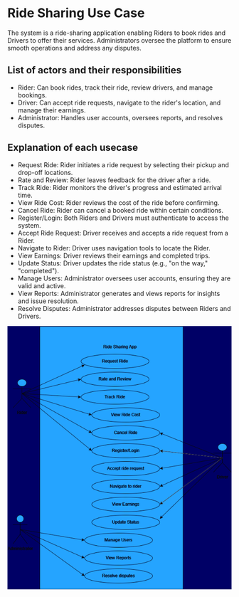 # Ride Sharing Use Case
The system is a ride-sharing application enabling Riders to book rides and Drivers to offer their services. Administrators oversee the platform to ensure smooth operations and address any disputes.

## List of actors and their responsibilities
* Rider: Can book rides, track their ride, review drivers, and manage bookings.
* Driver: Can accept ride requests, navigate to the rider's location, and manage their earnings.
* Administrator: Handles user accounts, oversees reports, and resolves disputes.

## Explanation of each usecase
* Request Ride: Rider initiates a ride request by selecting their pickup and drop-off locations.
* Rate and Review: Rider leaves feedback for the driver after a ride.
* Track Ride: Rider monitors the driver's progress and estimated arrival time.
* View Ride Cost: Rider reviews the cost of the ride before confirming.
* Cancel Ride: Rider can cancel a booked ride within certain conditions.
* Register/Login: Both Riders and Drivers must authenticate to access the system.
* Accept Ride Request: Driver receives and accepts a ride request from a Rider.
* Navigate to Rider: Driver uses navigation tools to locate the Rider.
* View Earnings: Driver reviews their earnings and completed trips.
* Update Status: Driver updates the ride status (e.g., "on the way," "completed").
* Manage Users: Administrator oversees user accounts, ensuring they are valid and active.
* View Reports: Administrator generates and views reports for insights and issue resolution.
* Resolve Disputes: Administrator addresses disputes between Riders and Drivers.

![image](./diagram/diag1.png)